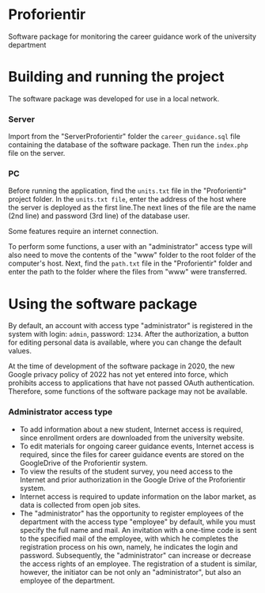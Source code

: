 # Proforientir
Software package for monitoring the career guidance work of the university department
# Building and running the project
The software package was developed for use in a local network.
### Server
Import from the "ServerProforientir" folder the ```career_guidance.sql``` file containing the database of the software package. Then run the ```index.php``` file on the server.
### PC
Before running the application, find the ```units.txt``` file in the "Proforientir" project folder. In the ```units.txt file```, enter the address of the host where the server is deployed as the first line.The next lines of the file are the name (2nd line) and password (3rd line) of the database user.

Some features require an internet connection.

To perform some functions, a user with an "administrator" access type will also need to move the contents of the "www" folder to the root folder of the computer's host. 
Next, find the ```path.txt``` file in the "Proforientir" folder and enter the path to the folder where the files from "www" were transferred.
# Using the software package
By default, an account with access type "administrator" is registered in the system with login: ```admin```, password: ```1234```. After the authorization, a button for editing personal data is available, where you can change the default values.

At the time of development of the software package in 2020, the new Google privacy policy of 2022 has not yet entered into force, which prohibits access to applications that have not passed OAuth authentication. Therefore, some functions of the software package may not be available.
### Administrator access type
- To add information about a new student, Internet access is required, since enrollment orders are downloaded from the university website.
- To edit materials for ongoing career guidance events, Internet access is required, since the files for career guidance events are stored on the GoogleDrive of the Proforientir system.
- To view the results of the student survey, you need access to the Internet and prior authorization in the Google Drive of the Proforientir system.
- Internet access is required to update information on the labor market, as data is collected from open job sites.
- The "administrator" has the opportunity to register employees of the department with the access type "employee" by default, while you must specify the full name and mail. An invitation with a one-time code is sent to the specified mail of the employee, with which he completes the registration process on his own, namely, he indicates the login and password. Subsequently, the "administrator" can increase or decrease the access rights of an employee. The registration of a student is similar, however, the initiator can be not only an "administrator", but also an employee of the department.



